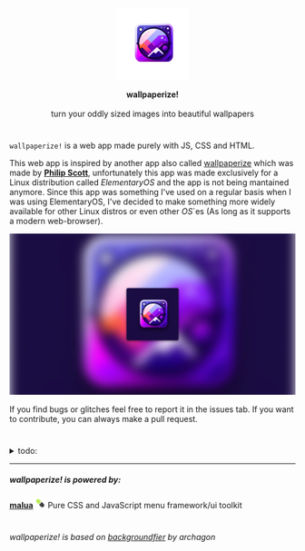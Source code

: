 <p align="center">
  <img width="128" src="repo/wallpaperize-logo.png" alt="wallpaperize-logo">
</p>
<p align="center">
  <strong>wallpaperize!</strong>
  <br>
  <br>
  turn your oddly sized images into beautiful wallpapers
</p>

#

`wallpaperize!` is a web app made purely with JS, CSS and HTML. 

This web app is inspired by another app also called [wallpaperize](https://github.com/Philip-Scott/wallpaperize) which was made by [**Philip Scott**](https://github.com/Philip-Scott), unfortunately this app was made exclusively for a Linux distribution called _ElementaryOS_ and the app is not being mantained anymore.
Since this app was something I've used on a regular basis when I was using ElementaryOS, I've decided to make something more widely available for other Linux distros or even other *OS*`es (As long as it supports a modern web-browser).

<img title="wallpaperize-example" alt="example image of what wallpaperize does" src="repo/wallpaperize-example.png">

If you find bugs or glitches feel free to report it in the issues tab. If you want to contribute, you can always make a pull request.

#

<details>
<summary>todo:</summary>
  
-   maybe bundle malua with webpack or turn malua into a sub-module (I might do one of these after `malua` "first" public release)
-   improve web app design (add a description, logo, mobile friendly design, etc)
-   ~~add an example image in the README.md file~~

</details>

***

##### wallpaperize! is powered by:

<strong><a href="https://github.com/otvv/malua">malua</a></strong> <img width="18" height="18" src="repo/malua-logo.png" alt="pill emoji"> Pure CSS and JavaScript menu framework/ui toolkit

#

###### wallpaperize! is based on [backgroundfier](http://backgroundifier.archagon.net/) by archagon
